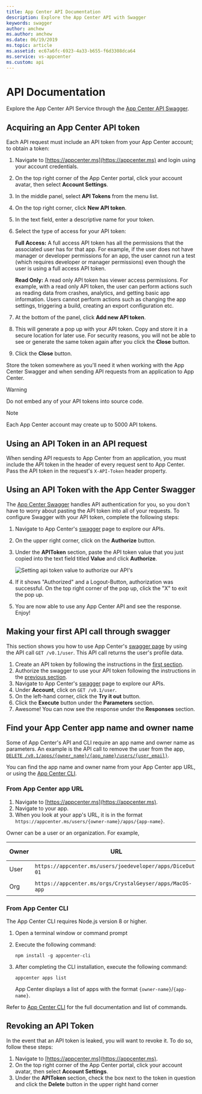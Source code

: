 ```yaml
---
title: App Center API Documentation
description: Explore the App Center API with Swagger
keywords: swagger
author: amchew
ms.author: amchew
ms.date: 06/19/2019
ms.topic: article
ms.assetid: ec67a6fc-6923-4a33-b655-f6d3308dca64
ms.service: vs-appcenter
ms.custom: api
---
```


# API Documentation

Explore the App Center API Service through the [App Center API Swagger](https://openapi.appcenter.ms).

## <a name="section1"/>Acquiring an App Center API token

Each API request must include an API token from your App Center account; to obtain a token:

1. Navigate to [https://appcenter.ms](https://appcenter.ms) and login using your account credentials.
2. On the top right corner of the App Center portal, click your account avatar, then select **Account Settings**.
3. In the middle panel, select **API Tokens** from the menu list.
4. On the top right corner, click **New API token**.
5. In the text field, enter a descriptive name for your token.
6. Select the type of access for your API token:

   **Full Access:** A full access API token has all the permissions that the associated user has for that app. For example, if the user does not have manager or developer permissions for an app, the user cannot run a test (which requires developer or manager permissions) even though the user is using a full access API token.

   **Read Only:** A read only API token has viewer access permissions. For example, with a read only API token, the user can perform actions such as reading data from crashes, analytics, and getting basic app information. Users cannot perform actions such as changing the app settings, triggering a build, creating an export configuration etc.

7. At the bottom of the panel, click **Add new API token**.
8. This will generate a pop up with your API token. Copy and store it in a secure location for later use. For security reasons, you will not be able to see or generate the same token again after you click the **Close** button.
9. Click the **Close** button.

Store the token somewhere as you'll need it when working with the App Center Swagger and when sending API requests from an application to App Center.

> [!WARNING]
> Do not embed any of your API tokens into source code.

> [!NOTE]
> Each App Center account may create up to 5000 API tokens.

## Using an API Token in an API request

When sending API requests to App Center from an application, you must include the API token in the header of every request sent to App Center. Pass the API token in the request's `X-API-Token` header property.

## <a name="section3"/>Using an API Token with the App Center Swagger

The [App Center Swagger](https://openapi.appcenter.ms/) handles API authentication for you, so you don't have to worry about pasting the API token into all of your requests. To configure Swagger with your API token, complete the following steps:

1. Navigate to App Center's [swagger](https://openapi.appcenter.ms) page to explore our APIs.
2. On the upper right corner, click on the **Authorize** button.
3. Under the **APIToken** section, paste the API token value that you just copied into the text field titled **Value** and click **Authorize**.

    ![Setting api token value to authorize our API's](~/api-docs/images/authorization_withtoken.PNG)

4. If it shows "Authorized" and a Logout-Button, authorization was successful. On the top right corner of the pop up, click the "X" to exit the pop up.
5. You are now able to use any App Center API and see the response. Enjoy!

## Making your first API call through swagger

This section shows you how to use App Center's [swagger page](https://openapi.appcenter.ms) by using the API call `GET /v0.1/user`. This API call returns the user's profile data.

1. Create an API token by following the instructions in the [first section](#section1).
2. Authorize the swagger to use your API token following the instructions in the [previous section](#section3).
3. Navigate to App Center's [swagger](https://openapi.appcenter.ms) page to explore our APIs.
4. Under **Account**, click on `GET /v0.1/user`.
5. On the left-hand corner, click the **Try it out** button.
6. Click the **Execute** button under the **Parameters** section.
7. Awesome! You can now see the response under the **Responses** section.

## Find your App Center app name and owner name

Some of App Center's API and CLI require an app name and owner name as parameters. An example is the API call to remove the user from the app, [`DELETE /v0.1/apps/{owner_name}/{app_name}/users/{user_email}`](https://openapi.appcenter.ms/#/account/apps_removeUser).

You can find the app name and owner name from your App Center app URL, or using the [App Center CLI](https://github.com/Microsoft/appcenter-cli).

### From App Center app URL

1. Navigate to [https://appcenter.ms](https://appcenter.ms).
2. Navigate to your app.
3. When you look at your app's URL, it is in the format `https://appcenter.ms/users/{owner-name}/apps/{app-name}`.

Owner can be a user or an organization. For example,

| Owner| URL                                                       | Owner name     | App name   |
| -----| --------------------------------------------------------- | -------------- | ---------- |
| User | `https://appcenter.ms/users/joedeveloper/apps/DiceOut-01` | joedeveloper   | DiceOut-01 |
| Org  | `https://appcenter.ms/orgs/CrystalGeyser/apps/MacOS-app`  | CrystalGeyser  | MacOS-app  |

### From App Center CLI

The App Center CLI requires Node.js version 8 or higher.

1. Open a terminal window or command prompt
2. Execute the following command:

    ```shell
    npm install -g appcenter-cli
    ```

3. After completing the CLI installation, execute the following command:

    ```shell
    appcenter apps list
    ```

    App Center displays a list of apps with the format `{owner-name}`/`{app-name}`.

Refer to [App Center CLI](https://github.com/Microsoft/appcenter-cli) for the full documentation and list of commands.

## Revoking an API Token

In the event that an API token is leaked, you will want to revoke it. To do so, follow these steps:

1. Navigate to [https://appcenter.ms](https://appcenter.ms).
2. On the top right corner of the App Center portal, click your account avatar, then select **Account Settings**.
3. Under the **APIToken** section, check the box next to the token in question and click the **Delete** button in the upper right hand corner
